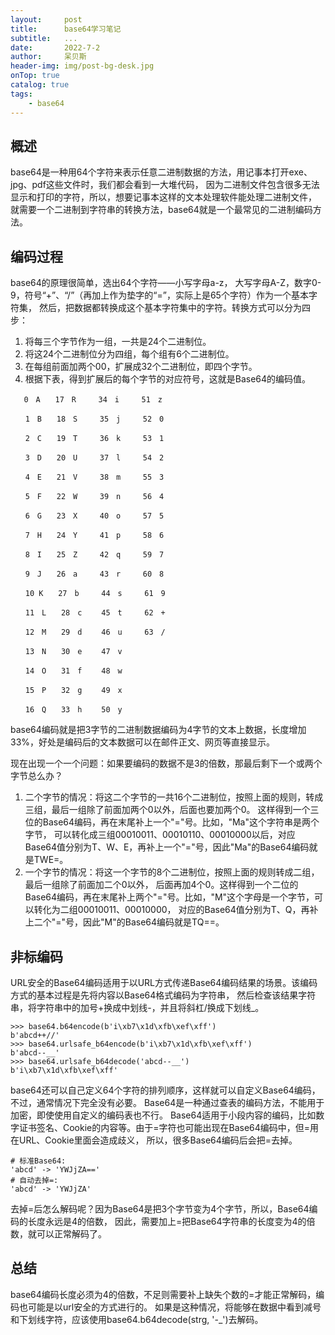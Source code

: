 ```yaml
---
layout:     post
title:      base64学习笔记
subtitle:   ...
date:       2022-7-2
author:     呆贝斯
header-img: img/post-bg-desk.jpg
onTop: true
catalog: true
tags:
    - base64
---
```

## 概述
base64是一种用64个字符来表示任意二进制数据的方法，用记事本打开exe、jpg、pdf这些文件时，我们都会看到一大堆代码，
因为二进制文件包含很多无法显示和打印的字符，所以，想要记事本这样的文本处理软件能处理二进制文件，
就需要一个二进制到字符串的转换方法，base64就是一个最常见的二进制编码方法。

## 编码过程
base64的原理很简单，选出64个字符——小写字母a-z，
大写字母A-Z，数字0-9，符号“+”、“/”（再加上作为垫字的“=”，实际上是65个字符）作为一个基本字符集，
然后，把数据都转换成这个基本字符集中的字符。转换方式可以分为四步：
1. 将每三个字节作为一组，一共是24个二进制位。
2. 将这24个二进制位分为四组，每个组有6个二进制位。
3. 在每组前面加两个00，扩展成32个二进制位，即四个字节。
4. 根据下表，得到扩展后的每个字节的对应符号，这就是Base64的编码值。

```
   0　A　　17　R　　　34　i　　　51　z

　　1　B　　18　S　　　35　j　　　52　0

　　2　C　　19　T　　　36　k　　　53　1

　　3　D　　20　U　　　37　l　　　54　2

　　4　E　　21　V　　　38　m　　　55　3

　　5　F　　22　W　　　39　n　　　56　4

　　6　G　　23　X　　　40　o　　　57　5

　　7　H　　24　Y　　　41　p　　　58　6

　　8　I　　25　Z　　　42　q　　　59　7

　　9　J　　26　a　　　43　r　　　60　8

　　10 K　　27　b　　　44　s　　　61　9

　　11　L　　28　c　　 45　t　　　62　+

　　12　M　　29　d　　 46　u　　　63　/

　　13　N　　30　e　　 47　v

　　14　O　　31　f　　 48　w　　　

　　15　P　　32　g　　 49　x

　　16　Q　　33　h　　 50　y
```

base64编码就是把3字节的二进制数据编码为4字节的文本上数据，长度增加33%，好处是编码后的文本数据可以在邮件正文、网页等直接显示。

现在出现一个一个问题：如果要编码的数据不是3的倍数，那最后剩下一个或两个字节总么办？
1. 二个字节的情况：将这二个字节的一共16个二进制位，按照上面的规则，转成三组，最后一组除了前面加两个0以外，后面也要加两个0。
这样得到一个三位的Base64编码，再在末尾补上一个"="号。比如，"Ma"这个字符串是两个字节，
可以转化成三组00010011、00010110、00010000以后，对应Base64值分别为T、W、E，再补上一个"="号，因此"Ma"的Base64编码就是TWE=。
2. 一个字节的情况：将这一个字节的8个二进制位，按照上面的规则转成二组，最后一组除了前面加二个0以外，
后面再加4个0。这样得到一个二位的Base64编码，再在末尾补上两个"="号。比如，"M"这个字母是一个字节，可以转化为二组00010011、00010000，
对应的Base64值分别为T、Q，再补上二个"="号，因此"M"的Base64编码就是TQ==。

## 非标编码
URL安全的Base64编码适用于以URL方式传递Base64编码结果的场景。该编码方式的基本过程是先将内容以Base64格式编码为字符串，
然后检查该结果字符串，将字符串中的加号+换成中划线-，并且将斜杠/换成下划线_。 
```
>>> base64.b64encode(b'i\xb7\x1d\xfb\xef\xff')
b'abcd++//'
>>> base64.urlsafe_b64encode(b'i\xb7\x1d\xfb\xef\xff')
b'abcd--__'
>>> base64.urlsafe_b64decode('abcd--__')
b'i\xb7\x1d\xfb\xef\xff'
```
base64还可以自己定义64个字符的排列顺序，这样就可以自定义Base64编码，不过，通常情况下完全没有必要。
Base64是一种通过查表的编码方法，不能用于加密，即使使用自定义的编码表也不行。
Base64适用于小段内容的编码，比如数字证书签名、Cookie的内容等。由于=字符也可能出现在Base64编码中，但=用在URL、Cookie里面会造成歧义，
所以，很多Base64编码后会把=去掉。
```
# 标准Base64:
'abcd' -> 'YWJjZA=='
# 自动去掉=:
'abcd' -> 'YWJjZA'
```
去掉=后怎么解码呢？因为Base64是把3个字节变为4个字节，所以，Base64编码的长度永远是4的倍数，
因此，需要加上=把Base64字符串的长度变为4的倍数，就可以正常解码了。

## 总结
base64编码长度必须为4的倍数，不足则需要补上缺失个数的=才能正常解码，编码也可能是以url安全的方式进行的。
如果是这种情况，将能够在数据中看到减号和下划线字符，应该使用base64.b64decode(strg, '-_')去解码。
